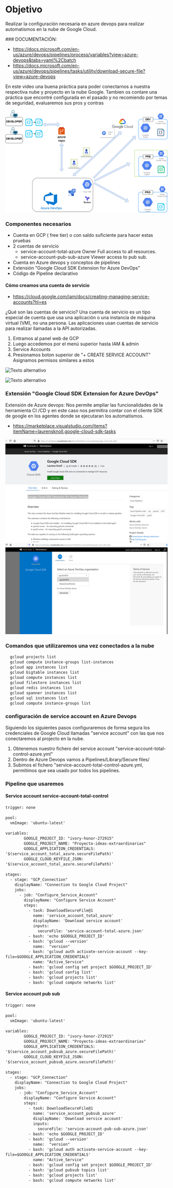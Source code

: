 # Objetivo

Realizar la configuración necesaria en azure devops para realizar automatismos en la nube de Google Cloud.

### DOCUMENTACIÓN:  

- https://docs.microsoft.com/en-us/azure/devops/pipelines/process/variables?view=azure-devops&tabs=yaml%2Cbatch
- https://docs.microsoft.com/en-us/azure/devops/pipelines/tasks/utility/download-secure-file?view=azure-devops

En este video una buena práctica para poder conectarnos a nuestra respectiva nube y proyecto en la nube Google.
Tambien os contare una práctica que encontré configurada en el pasado  y no recomiendo por temas de seguridad, evaluaremos sus pros y contras



![Texto alternativo](./imagenes/diapositivas-3-gcp-infra-despliegue.png)

### Componentes necesarios 

- Cuenta en GCP ( free tier) o con saldo suficiente para hacer estas pruebas
- 2 cuentas de servicio 
  - service-account-total-azure             Owner        Full access to all resources.
  - service-account-pub-sub-azure                    Viewer        access to pub sub.
- Cuenta en Azure devops y conceptos de pipelines
- Extensión "Google Cloud SDK Extension for Azure DevOps"
- Código de Pipeline declarativo


#### Cómo creamos una cuenta de servicio

- https://cloud.google.com/iam/docs/creating-managing-service-accounts?hl=es

¿Qué son las cuentas de servicio?
Una cuenta de servicio es un tipo especial de cuenta que usa una aplicación o una instancia de máquina virtual (VM), no una persona. Las aplicaciones usan cuentas de servicio para realizar llamadas a la API autorizadas.

1. Entramos al panel web de GCP
2. Luego accedemos por el menú superior hasta IAM & admin
3. Service Accounts
4. Presionamos boton superior de "+ CREATE SERVICE ACCOUNT" Asignamos permisos similares a estos 

![Texto alternativo](./imagenes/sc-muchos-permisos.PNG)

![Texto alternativo](./imagenes/sc-pocos-permisos.PNG)

### Extensión "Google Cloud SDK Extension for Azure DevOps"

Extensión de Azure devops:  Nos permite ampliar las funcionalidades de la herramienta CI /CD y en este caso nos permitira contar con el cliente SDK de google en los agentes donde se ejecutaran los automatismos.

- https://marketplace.visualstudio.com/items?itemName=laurensknoll.google-cloud-sdk-tasks

![Texto alternativo](./imagenes/Extension_google_cloud.PNG)
![Texto alternativo](./imagenes/Extension_google_cloud_2.PNG)


###  Comandos que utilizaremos una vez conectados a la nube


```
  gcloud projects list
  gcloud compute instance-groups list-instances
  gcloud app instances list
  gcloud bigtable instances list
  gcloud compute instances list
  gcloud filestore instances list
  gcloud redis instances list
  gcloud spanner instances list
  gcloud sql instances list
  gcloud compute instance-groups list

```
### configuración de service account en Azure Devops

Siguiendo los siguientes pasos configuraremos de forma segura los credenciales de Google Cloud llamadas "service account" con las que nos conectaremos al projecto en la nube. 

1. Obtenemos nuestro fichero del service account  "service-account-total-control-azure.yml"
2. Dentro de Azure Devops vamos a Pipelines/Library/Secure files/
3. Subimos el fichero "service-account-total-control-azure.yml, permitimos que sea usado por todos los pipelines.



### Pipeline que usaremos 

#### Service account service-account-total-control
```
trigger: none

pool: 
  vmImage: 'ubuntu-latest'

variables:
        GOOGLE_PROJECT_ID: "ivory-honor-272915" 
        GOOGLE_PROJECT_NAME: "Proyecto-ideas-extraordinarias"
        GOOGLE_APPLICATION_CREDENTIALS: '$(service_account_total_azure.secureFilePath)'
        GOOGLE_CLOUD_KEYFILE_JSON: '$(service_account_total_azure.secureFilePath)'

stages:
  - stage: "GCP_Connection"
    displayName: "Connection to Google Cloud Project"
    jobs:
      - job: "Configure_Service_Account"
        displayName: "Configure Service Account"
        steps:
          - task: DownloadSecureFile@1
            name: 'service_account_total_azure'
            displayName: 'Download service account'
            inputs:
              secureFile: 'service-account-total-azure.json'
          - bash: 'echo $GOOGLE_PROJECT_ID'
          - bash: 'gcloud --version'
            name:  "version"
          - bash: 'gcloud auth activate-service-account --key-file=$GOOGLE_APPLICATION_CREDENTIALS'
            name: "Active_Service"
          - bash: 'gcloud config set project $GOOGLE_PROJECT_ID'
          - bash: 'gcloud config list'
          - bash: 'gcloud projects list'
          - bash: 'gcloud compute networks list'

```

#### Service account pub sub
```
trigger: none

pool: 
  vmImage: 'ubuntu-latest'

variables:
        GOOGLE_PROJECT_ID: "ivory-honor-272915" 
        GOOGLE_PROJECT_NAME: "Proyecto-ideas-extraordinarias"
        GOOGLE_APPLICATION_CREDENTIALS: '$(service_account_pubsub_azure.secureFilePath)'
        GOOGLE_CLOUD_KEYFILE_JSON: '$(service_account_pubsub_azure.secureFilePath)'

stages:
  - stage: "GCP_Connection"
    displayName: "Connection to Google Cloud Project"
    jobs:
      - job: "Configure_Service_Account"
        displayName: "Configure Service Account"
        steps:
          - task: DownloadSecureFile@1
            name: 'service_account_pubsub_azure'
            displayName: 'Download service account'
            inputs:
              secureFile: 'service-account-pub-sub-azure.json'
          - bash: 'echo $GOOGLE_PROJECT_ID'
          - bash: 'gcloud --version'
            name:  "version"
          - bash: 'gcloud auth activate-service-account --key-file=$GOOGLE_APPLICATION_CREDENTIALS'
            name: "Active_Service"
          - bash: 'gcloud config set project $GOOGLE_PROJECT_ID'
          - bash: 'gcloud pubsub topics list'
          - bash: 'gcloud projects list'
          - bash: 'gcloud compute networks list'
```
